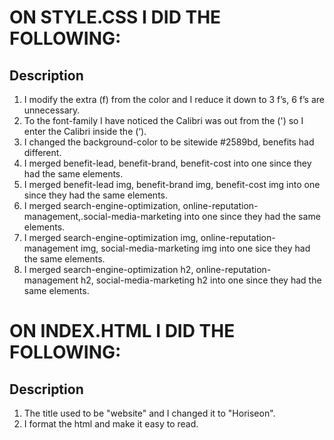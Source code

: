 # ON STYLE.CSS I DID THE FOLLOWING:

## Description

1.	I modify the extra (f) from the color and I reduce it down to 3 f’s, 6 f’s are unnecessary.
2.	To the font-family I have noticed the Calibri was out from the (') so I enter the Calibri inside the (‘).
3.	I changed the background-color to be sitewide #2589bd, benefits had different.
4.	I merged benefit-lead, benefit-brand, benefit-cost into one since they had the same elements.
5.	I merged benefit-lead img, benefit-brand img, benefit-cost img into one since they had the same elements.
6.	I merged search-engine-optimization, online-reputation-management,.social-media-marketing into one since they had the same elements.
7.	I merged search-engine-optimization img, online-reputation-management img, social-media-marketing img into one  sice they had the same elements.
8.	I merged search-engine-optimization h2, online-reputation-management h2, social-media-marketing h2 into one since they had the same elements.


# ON INDEX.HTML I DID THE FOLLOWING:

## Description

1.	The title used to be "website" and I changed it to "Horiseon".
2.	I format the html and make it easy to read.

